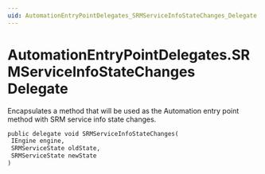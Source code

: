 ```yaml
---
uid: AutomationEntryPointDelegates_SRMServiceInfoStateChanges_Delegate
---
```


# AutomationEntryPointDelegates.SRMServiceInfoStateChanges Delegate

Encapsulates a method that will be used as the Automation entry point method with SRM service info state changes.

```txt
public delegate void SRMServiceInfoStateChanges(
 IEngine engine,
 SRMServiceState oldState,
 SRMServiceState newState
)
```
